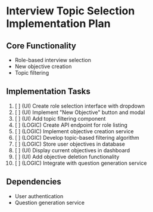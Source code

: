 # Interview Topic Selection Implementation Plan

## Core Functionality
- Role-based interview selection
- New objective creation
- Topic filtering

## Implementation Tasks
1. [ ] (UI) Create role selection interface with dropdown
2. [ ] (UI) Implement "New Objective" button and modal
3. [ ] (UI) Add topic filtering component
4. [ ] (LOGIC) Create API endpoint for role listing
5. [ ] (LOGIC) Implement objective creation service
6. [ ] (LOGIC) Develop topic-based filtering algorithm
7. [ ] (LOGIC) Store user objectives in database
8. [ ] (UI) Display current objectives in dashboard
9. [ ] (UI) Add objective deletion functionality
10. [ ] (LOGIC) Integrate with question generation service

## Dependencies
- User authentication
- Question generation service